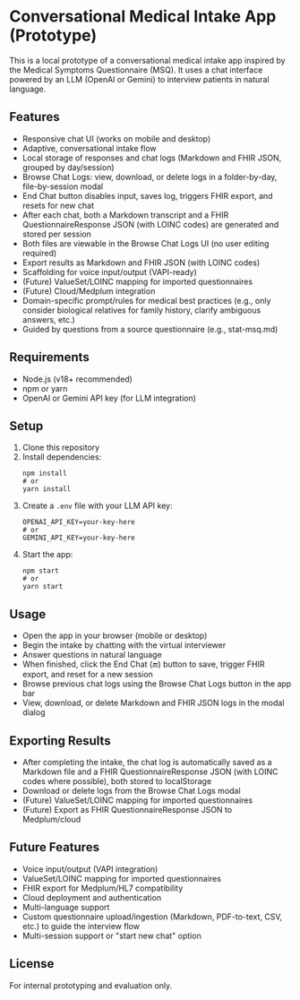 # Conversational Medical Intake App (Prototype)

This is a local prototype of a conversational medical intake app inspired by the Medical Symptoms Questionnaire (MSQ). It uses a chat interface powered by an LLM (OpenAI or Gemini) to interview patients in natural language.

## Features
- Responsive chat UI (works on mobile and desktop)
- Adaptive, conversational intake flow
- Local storage of responses and chat logs (Markdown and FHIR JSON, grouped by day/session)
- Browse Chat Logs: view, download, or delete logs in a folder-by-day, file-by-session modal
- End Chat button disables input, saves log, triggers FHIR export, and resets for new chat
- After each chat, both a Markdown transcript and a FHIR QuestionnaireResponse JSON (with LOINC codes) are generated and stored per session
- Both files are viewable in the Browse Chat Logs UI (no user editing required)
- Export results as Markdown and FHIR JSON (with LOINC codes)
- Scaffolding for voice input/output (VAPI-ready)
- (Future) ValueSet/LOINC mapping for imported questionnaires
- (Future) Cloud/Medplum integration
- Domain-specific prompt/rules for medical best practices (e.g., only consider biological relatives for family history, clarify ambiguous answers, etc.)
- Guided by questions from a source questionnaire (e.g., stat-msq.md)

## Requirements
- Node.js (v18+ recommended)
- npm or yarn
- OpenAI or Gemini API key (for LLM integration)

## Setup
1. Clone this repository
2. Install dependencies:
   ```
   npm install
   # or
   yarn install
   ```
3. Create a `.env` file with your LLM API key:
   ```
   OPENAI_API_KEY=your-key-here
   # or
   GEMINI_API_KEY=your-key-here
   ```
4. Start the app:
   ```
   npm start
   # or
   yarn start
   ```

## Usage
- Open the app in your browser (mobile or desktop)
- Begin the intake by chatting with the virtual interviewer
- Answer questions in natural language
- When finished, click the End Chat (🔚) button to save, trigger FHIR export, and reset for a new session
- Browse previous chat logs using the Browse Chat Logs button in the app bar
- View, download, or delete Markdown and FHIR JSON logs in the modal dialog

## Exporting Results
- After completing the intake, the chat log is automatically saved as a Markdown file and a FHIR QuestionnaireResponse JSON (with LOINC codes where possible), both stored to localStorage
- Download or delete logs from the Browse Chat Logs modal
- (Future) ValueSet/LOINC mapping for imported questionnaires
- (Future) Export as FHIR QuestionnaireResponse JSON to Medplum/cloud

## Future Features
- Voice input/output (VAPI integration)
- ValueSet/LOINC mapping for imported questionnaires
- FHIR export for Medplum/HL7 compatibility
- Cloud deployment and authentication
- Multi-language support
- Custom questionnaire upload/ingestion (Markdown, PDF-to-text, CSV, etc.) to guide the interview flow
- Multi-session support or "start new chat" option

## License
For internal prototyping and evaluation only. 